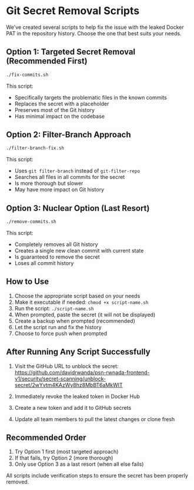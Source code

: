 # Git Secret Removal Scripts

We've created several scripts to help fix the issue with the leaked Docker PAT in the repository history. Choose the one that best suits your needs.

## Option 1: Targeted Secret Removal (Recommended First)

```bash
./fix-commits.sh
```

This script:
- Specifically targets the problematic files in the known commits
- Replaces the secret with a placeholder
- Preserves most of the Git history
- Has minimal impact on the codebase

## Option 2: Filter-Branch Approach

```bash
./filter-branch-fix.sh
```

This script:
- Uses `git filter-branch` instead of `git-filter-repo`
- Searches all files in all commits for the secret
- Is more thorough but slower
- May have more impact on Git history

## Option 3: Nuclear Option (Last Resort)

```bash
./remove-commits.sh
```

This script:
- Completely removes all Git history
- Creates a single new clean commit with current state
- Is guaranteed to remove the secret
- Loses all commit history

## How to Use

1. Choose the appropriate script based on your needs
2. Make it executable if needed: `chmod +x script-name.sh`
3. Run the script: `./script-name.sh`
4. When prompted, paste the secret (it will not be displayed)
5. Create a backup when prompted (recommended)
6. Let the script run and fix the history
7. Choose to force push when prompted

## After Running Any Script Successfully

1. Visit the GitHub URL to unblock the secret:
   https://github.com/davidrwanda/psn-rwnada-frontend-v1/security/secret-scanning/unblock-secret/2wYvtm4KAzWy8hz8MbBT6aMkWIT

2. Immediately revoke the leaked token in Docker Hub

3. Create a new token and add it to GitHub secrets

4. Update all team members to pull the latest changes or clone fresh

## Recommended Order

1. Try Option 1 first (most targeted approach)
2. If that fails, try Option 2 (more thorough)
3. Only use Option 3 as a last resort (when all else fails)

All scripts include verification steps to ensure the secret has been properly removed. 